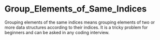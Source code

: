 # Group_Elements_of_Same_Indices

Grouping elements of the same indices means grouping elements of two or more data structures according to their indices. It is a tricky problem for beginners and can be asked in any coding interview.
